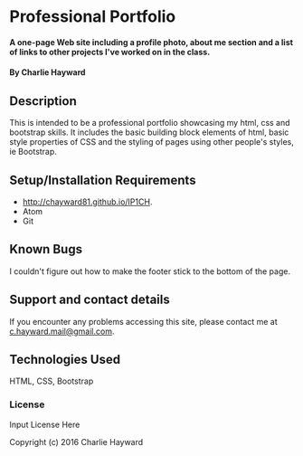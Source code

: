 # Professional Portfolio

#### A one-page Web site including a profile photo, about me section and a list of links to other projects I've worked on in the class.

#### By Charlie Hayward

## Description

This is intended to be a professional portfolio showcasing my html, css and bootstrap skills. It includes the basic building block elements of html, basic style properties of CSS and the styling of pages using other people's styles, ie Bootstrap.

## Setup/Installation Requirements

* http://chayward81.github.io/IP1CH.
* Atom
* Git

## Known Bugs

I couldn't figure out how to make the footer stick to the bottom of the page.

## Support and contact details

If you encounter any problems accessing this site, please contact me at c.hayward.mail@gmail.com.

## Technologies Used

HTML, CSS, Bootstrap

### License

Input License Here

Copyright (c) 2016 Charlie Hayward
